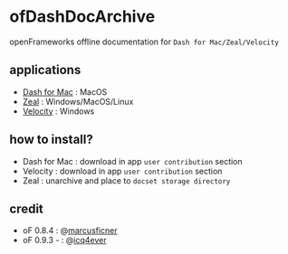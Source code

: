 # ofDashDocArchive
openFrameworks offline documentation for `Dash for Mac/Zeal/Velocity`

## applications
- [Dash for Mac](https://kapeli.com/dash) : MacOS
- [Zeal](https://zealdocs.org/) : Windows/MacOS/Linux
- [Velocity](https://velocity.silverlakesoftware.com/) : Windows

## how to install?
- Dash for Mac : download in app `user contribution` section
- Velocity : download in app `user contribution` section
- Zeal : unarchive and place to `docset storage directory`

## credit
- oF 0.8.4 : @[marcusficner](http://github.com/marcusficner)
- oF 0.9.3 - : @[icq4ever](http://github.com/icq4ever)
